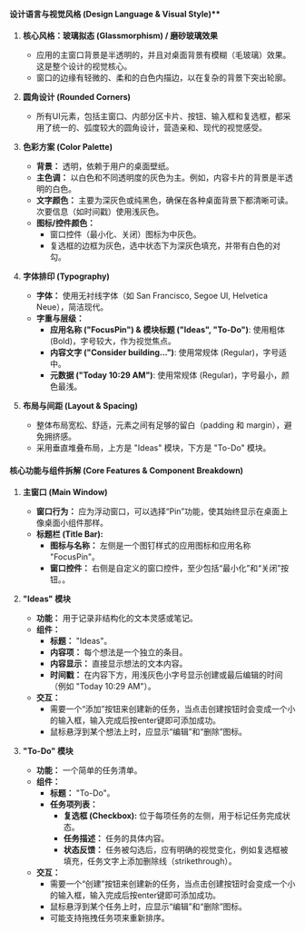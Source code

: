 #### 设计语言与视觉风格 (Design Language & Visual Style)**

1.  **核心风格：玻璃拟态 (Glassmorphism) / 磨砂玻璃效果**
    *   应用的主窗口背景是半透明的，并且对桌面背景有模糊（毛玻璃）效果。这是整个设计的视觉核心。
    *   窗口的边缘有轻微的、柔和的白色内描边，以在复杂的背景下突出轮廓。

2.  **圆角设计 (Rounded Corners)**
    *   所有UI元素，包括主窗口、内部分区卡片、按钮、输入框和复选框，都采用了统一的、弧度较大的圆角设计，营造亲和、现代的视觉感受。

3.  **色彩方案 (Color Palette)**
    *   **背景：** 透明，依赖于用户的桌面壁纸。
    *   **主色调：** 以白色和不同透明度的灰色为主。例如，内容卡片的背景是半透明的白色。
    *   **文字颜色：** 主要为深灰色或纯黑色，确保在各种桌面背景下都清晰可读。次要信息（如时间戳）使用浅灰色。
    *   **图标/控件颜色：**
        *   窗口控件（最小化、关闭）图标为中灰色。
        *   复选框的边框为灰色，选中状态下为深灰色填充，并带有白色的对勾。

4.  **字体排印 (Typography)**
    *   **字体：** 使用无衬线字体（如 San Francisco, Segoe UI, Helvetica Neue），简洁现代。
    *   **字重与层级：**
        *   **应用名称 ("FocusPin") & 模块标题 ("Ideas", "To-Do")**: 使用粗体 (Bold)，字号较大，作为视觉焦点。
        *   **内容文字 ("Consider building...")**: 使用常规体 (Regular)，字号适中。
        *   **元数据 ("Today 10:29 AM")**: 使用常规体 (Regular)，字号最小，颜色最浅。

5.  **布局与间距 (Layout & Spacing)**
    *   整体布局宽松、舒适，元素之间有足够的留白（padding 和 margin），避免拥挤感。
    *   采用垂直堆叠布局，上方是 "Ideas" 模块，下方是 "To-Do" 模块。

#### **核心功能与组件拆解 (Core Features & Component Breakdown)**

1.  **主窗口 (Main Window)**
    *   **窗口行为：** 应为浮动窗口，可以选择“Pin”功能，使其始终显示在桌面上像桌面小组件那样。
    *   **标题栏 (Title Bar):**
        *   **图标与名称：** 左侧是一个图钉样式的应用图标和应用名称 "FocusPin"。
        *   **窗口控件：** 右侧是自定义的窗口控件，至少包括“最小化”和“关闭”按钮。。

2.  **"Ideas" 模块**
    *   **功能：** 用于记录非结构化的文本灵感或笔记。
    *   **组件：**
        *   **标题：** "Ideas"。
        *   **内容项：** 每个想法是一个独立的条目。
        *   **内容显示：** 直接显示想法的文本内容。
        *   **时间戳：** 在内容下方，用浅灰色小字号显示创建或最后编辑的时间（例如 "Today 10:29 AM"）。
    *   **交互：**
        *   需要一个“添加”按钮来创建新的任务，当点击创建按钮时会变成一个小的输入框，输入完成后按enter键即可添加成功。
        *   鼠标悬浮到某个想法上时，应显示“编辑”和“删除”图标。

3.  **"To-Do" 模块**
    *   **功能：** 一个简单的任务清单。
    *   **组件：**
        *   **标题：** "To-Do"。
        *   **任务项列表：**
            *   **复选框 (Checkbox):** 位于每项任务的左侧，用于标记任务完成状态。
            *   **任务描述：** 任务的具体内容。
            *   **状态反馈：** 任务被勾选后，应有明确的视觉变化，例如复选框被填充，任务文字上添加删除线（strikethrough）。
    *   **交互：**
        *   需要一个“创建”按钮来创建新的任务，当点击创建按钮时会变成一个小的输入框，输入完成后按enter键即可添加成功。
        *   鼠标悬浮到某个任务上时，应显示“编辑”和“删除”图标。
        *   可能支持拖拽任务项来重新排序。
